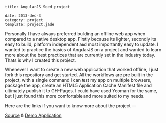 ```metadata
title: AngularJS Seed project

date: 2013-dec-3
category: project
template: project.jade
```

Personally I have always preferred building an offline web app when compared to a native desktop app. Firstly because its lighter, secondly its easy to build, platform independent and most importantly easy to update. I wanted to practice the basics of AngularJS on a project and wanted to learn more about the best practices that are currently set in the industry today. Thats is why I created this project.

<span class="more"/>

Whenever I want to create a new web application that worked offline, I just fork this repository and get started. All the workflows are pre built in the project, with a single command I can test my app on multiple browsers, package the app, create an HTML5 Application Cache Manifest file and ultimately publish it to GH-Pages. I could have used Yeoman for the same, but I just found this more comfortable and more suited to my needs.

Here are the links if you want to know more about the project —

[Source](https://github.com/tusharmath/web-offline-seed) & [Demo Application](http://tusharm.com/web-offline-seed)
